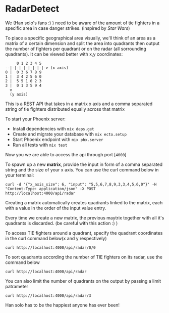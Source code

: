 # RadarDetect

We (Han solo's fans :) ) need to be aware of the amount of tie fighters in a specific area in case danger strikes. (inspired by *Star Wars*)

To place a specific geographical area visually, we'll think of an area as a matrix of a certain dimension and split the area into quadrants then output the number of fighters per quadrant or on the radar (all sorrounding quadrants). It can be viewed better with x,y coordinates:

```
     0 1 2 3 4 5
--|-|-|-|-|-|-|-|-> (x axis)
0 |  0 3 6 7 8 9
1 |  3 4 2 5 6 0
2 |  5 5 1 0 2 3
3 |  0 1 3 5 9 4
  v
  (y axis)
```
This is a REST API that takes in a matrix x axis and a comma separated string of tie fighters distributed equally across that matrix

To start your Phoenix server:

  * Install dependencies with `mix deps.get`
  * Create and migrate your database with `mix ecto.setup`
  * Start Phoenix endpoint with `mix phx.server`
  * Run all tests with `mix test`

Now you we are able to access the api through port [`4000`]

To spawn up a new **matrix**, provide the input in form of a comma separated string and the size of your x axis. You can use the curl command below in your terminal:

`curl -d '{"x_axis_size": 6, "input": "5,5,6,7,8,9,3,3,4,5,6,0"}' -H "Content-Type: application/json" -X POST http://localhost:4000/api/radar`

Creating a matrix automatically creates quadrants linked to the matrix, each with a value in the order of the input value entry.

Every time we create a new matrix, the previous maytrix together with all it's quadrants is discarded. (be careful with this action :) )

To access TIE fighters around a quadrant, specify the quadrant coordinates in the curl command below(x and y respectively)

`curl http://localhost:4000/api/radar/0/0`

To sort quadrants according the number of TIE fighters on its radar, use the command below

`curl http://localhost:4000/api/radar`

You can also limit the number of quadrants on the output by passing a limit patrameter

`curl http://localhost:4000/api/radar/3`

Han solo has to be the happiest anyone has ever been!
